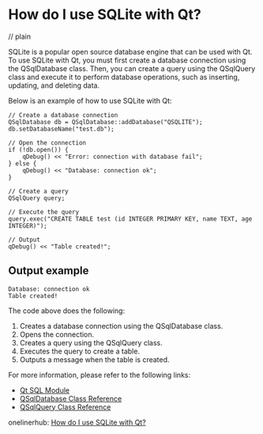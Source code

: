 # How do I use SQLite with Qt?
// plain

SQLite is a popular open source database engine that can be used with Qt. To use SQLite with Qt, you must first create a database connection using the QSqlDatabase class. Then, you can create a query using the QSqlQuery class and execute it to perform database operations, such as inserting, updating, and deleting data.

Below is an example of how to use SQLite with Qt:

```
// Create a database connection
QSqlDatabase db = QSqlDatabase::addDatabase("QSQLITE");
db.setDatabaseName("test.db");

// Open the connection
if (!db.open()) {
    qDebug() << "Error: connection with database fail";
} else {
    qDebug() << "Database: connection ok";
}

// Create a query
QSqlQuery query;

// Execute the query
query.exec("CREATE TABLE test (id INTEGER PRIMARY KEY, name TEXT, age INTEGER)");

// Output
qDebug() << "Table created!";
```

## Output example

```
Database: connection ok
Table created!
```

The code above does the following:

1. Creates a database connection using the QSqlDatabase class.
2. Opens the connection.
3. Creates a query using the QSqlQuery class.
4. Executes the query to create a table.
5. Outputs a message when the table is created.

For more information, please refer to the following links:

- [Qt SQL Module](https://doc.qt.io/qt-5/sql-index.html)
- [QSqlDatabase Class Reference](https://doc.qt.io/qt-5/qsqldatabase.html)
- [QSqlQuery Class Reference](https://doc.qt.io/qt-5/qsqlquery.html)

onelinerhub: [How do I use SQLite with Qt?](https://onelinerhub.com/sqlite/how-do-i-use-sqlite-with-qt)